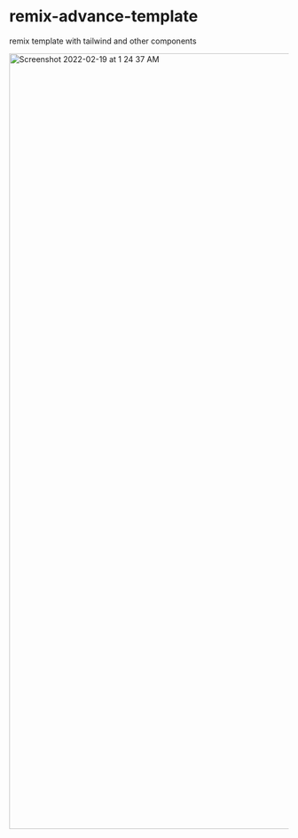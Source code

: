 # remix-advance-template
remix template with tailwind and other components


<img width="1398" alt="Screenshot 2022-02-19 at 1 24 37 AM" src="https://user-images.githubusercontent.com/6933841/154752534-faf066b1-aa74-4594-92c3-ae003e7f3513.png">
